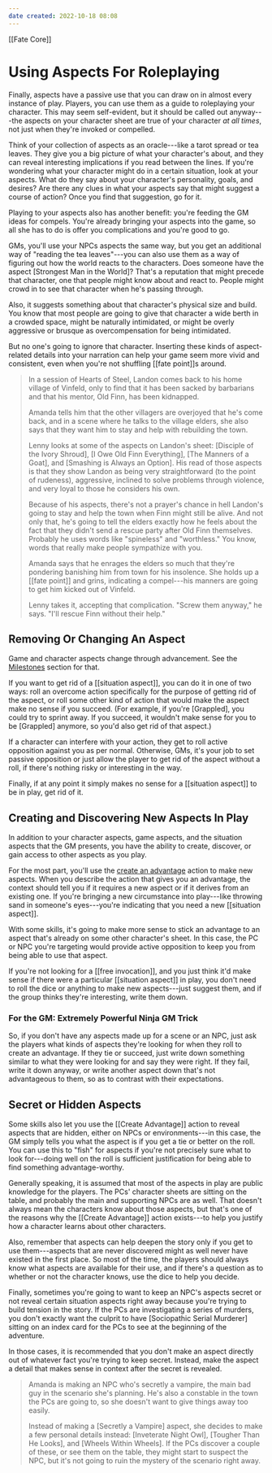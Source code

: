 ```yaml
---
date created: 2022-10-18 08:08
---
```


[[Fate Core]]

# Using Aspects For Roleplaying

Finally, aspects have a passive use that you can draw on in almost every instance of play. Players, you can use them as a guide to roleplaying your character. This may seem self-evident, but it should be called out anyway---the aspects on your character sheet are true of your character _at all times_, not just when they're invoked or compelled.

Think of your collection of aspects as an oracle---like a tarot spread or tea leaves. They give you a big picture of what your character's about, and they can reveal interesting implications if you read between the lines. If you're wondering what your character might do in a certain situation, look at your aspects. What do they say about your character's personality, goals, and desires? Are there any clues in what your aspects say that might suggest a course of action? Once you find that suggestion, go for it.

Playing to your aspects also has another benefit: you're feeding the GM ideas for compels. You're already bringing your aspects into the game, so all she has to do is offer you complications and you're good to go.

GMs, you'll use your NPCs aspects the same way, but you get an additional way of "reading the tea leaves"---you can also use them as a way of figuring out how the world reacts to the characters. Does someone have the aspect [Strongest Man in the World]? That's a reputation that might precede that character, one that people might know about and react to. People might crowd in to see that character when he's passing through.

Also, it suggests something about that character's physical size and build. You know that most people are going to give that character a wide berth in a crowded space, might be naturally intimidated, or might be overly aggressive or brusque as overcompensation for being intimidated.

But no one's going to ignore that character. Inserting these kinds of aspect-related details into your narration can help your game seem more vivid and consistent, even when you're not shuffling [[fate point]]s around.

> In a session of Hearts of Steel, Landon comes back to his home village of Vinfeld, only to find that it has been sacked by barbarians and that his mentor, Old Finn, has been kidnapped.
>
> Amanda tells him that the other villagers are overjoyed that he's come back, and in a scene where he talks to the village elders, she also says that they want him to stay and help with rebuilding the town.
>
> Lenny looks at some of the aspects on Landon's sheet: [Disciple of the Ivory Shroud], [I Owe Old Finn Everything], [The Manners of a Goat], and [Smashing is Always an Option]. His read of those aspects is that they show Landon as being very straightforward (to the point of rudeness), aggressive, inclined to solve problems through violence, and very loyal to those he considers his own.
>
> Because of his aspects, there's not a prayer's chance in hell Landon's going to stay and help the town when Finn might still be alive. And not only that, he's going to tell the elders exactly how he feels about the fact that they didn't send a rescue party after Old Finn themselves. Probably he uses words like "spineless" and "worthless." You know, words that really make people sympathize with you.
>
> Amanda says that he enrages the elders so much that they're pondering banishing him from town for his insolence. She holds up a [[fate point]] and grins, indicating a compel---his manners are going to get him kicked out of Vinfeld.
>
> Lenny takes it, accepting that complication. "Screw them anyway," he says. "I'll rescue Finn without their help."

## Removing Or Changing An Aspect

Game and character aspects change through advancement. See the [Milestones](../advancement-change/index.html "Milestones") section for that.

If you want to get rid of a [[situation aspect]], you can do it in one of two ways: roll an overcome action specifically for the purpose of getting rid of the aspect, or roll some other kind of action that would make the aspect make no sense if you succeed. (For example, if you're [Grappled], you could try to sprint away. If you succeed, it wouldn't make sense for you to be [Grappled] anymore, so you'd also get rid of that aspect.)

If a character can interfere with your action, they get to roll active opposition against you as per normal. Otherwise, GMs, it's your job to set passive opposition or just allow the player to get rid of the aspect without a roll, if there's nothing risky or interesting in the way.

Finally, if at any point it simply makes no sense for a [[situation aspect]] to be in play, get rid of it.

## Creating and Discovering New Aspects In Play

In addition to your character aspects, game aspects, and the situation aspects that the GM presents, you have the ability to create, discover, or gain access to other aspects as you play.

For the most part, you'll use the [create an advantage](../four-actions/index.html "Create An Advantage") action to make new aspects. When you describe the action that gives you an advantage, the context should tell you if it requires a new aspect or if it derives from an existing one. If you're bringing a new circumstance into play---like throwing sand in someone's eyes---you're indicating that you need a new [[situation aspect]].

With some skills, it's going to make more sense to stick an advantage to an aspect that's already on some other character's sheet. In this case, the PC or NPC you're targeting would provide active opposition to keep you from being able to use that aspect.

If you're not looking for a [[free invocation]], and you just think it'd make sense if there were a particular [[situation aspect]] in play, you don't need to roll the dice or anything to make new aspects---just suggest them, and if the group thinks they're interesting, write them down.

### For the GM: Extremely Powerful Ninja GM Trick

So, if you don't have any aspects made up for a scene or an NPC, just ask the players what kinds of aspects they're looking for when they roll to create an advantage. If they tie or succeed, just write down something similar to what they were looking for and say they were right. If they fail, write it down anyway, or write another aspect down that's not advantageous to them, so as to contrast with their expectations.

## Secret or Hidden Aspects

Some skills also let you use the [[Create Advantage]] action to reveal aspects that are hidden, either on NPCs or environments---in this case, the GM simply tells you what the aspect is if you get a tie or better on the roll. You can use this to "fish" for aspects if you're not precisely sure what to look for---doing well on the roll is sufficient justification for being able to find something advantage-worthy.

Generally speaking, it is assumed that most of the aspects in play are public knowledge for the players. The PCs' character sheets are sitting on the table, and probably the main and supporting NPCs are as well. That doesn't always mean the characters know about those aspects, but that's one of the reasons why the [[Create Advantage]] action exists---to help you justify how a character learns about other characters.

Also, remember that aspects can help deepen the story only if you get to use them---aspects that are never discovered might as well never have existed in the first place. So most of the time, the players should always know what aspects are available for their use, and if there's a question as to whether or not the character knows, use the dice to help you decide.

Finally, sometimes you're going to want to keep an NPC's aspects secret or not reveal certain situation aspects right away because you're trying to build tension in the story. If the PCs are investigating a series of murders, you don't exactly want the culprit to have [Sociopathic Serial Murderer] sitting on an index card for the PCs to see at the beginning of the adventure.

In those cases, it is recommended that you don't make an aspect directly out of whatever fact you're trying to keep secret. Instead, make the aspect a detail that makes sense in context after the secret is revealed.

> Amanda is making an NPC who's secretly a vampire, the main bad guy in the scenario she's planning. He's also a constable in the town the PCs are going to, so she doesn't want to give things away too easily.
>
> Instead of making a [Secretly a Vampire] aspect, she decides to make a few personal details instead: [Inveterate Night Owl], [Tougher Than He Looks], and [Wheels Within Wheels]. If the PCs discover a couple of these, or see them on the table, they might start to suspect the NPC, but it's not going to ruin the mystery of the scenario right away.

